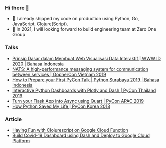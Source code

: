 ### Hi there 👋

- 🚢 I already shipped my code on production using Python, Go, JavaScript, Clojure(Script).
- 📖 In 2021, I will looking forward to build engineering team at Zero One Group

### Talks



- [Prinsip Dasar dalam Membuat Web Visualisasi Data Interaktif | WWW ID 2020 | Bahasa Indonesia](https://www.youtube.com/watch?v=OPX2l1P96nE)
- [NATS: A high-performance messaging system for communication between services | GopherCon Vietnam 2019](https://www.youtube.com/watch?v=y0iZI-z0x8o)
- [How to Prepare your First PyCon Talk | Python Surabaya 2019 | Bahasa Indonesia](https://www.youtube.com/watch?v=-NUMSHhdviE)
- [Interactive Python Dashboards with Plotly and Dash | PyCon Thailand 2019](https://www.youtube.com/watch?v=Jhp5RPTHStQ)
- [Turn your Flask App into Async using Quart | PyCon APAC 2019](https://www.youtube.com/watch?v=WXSn6SsmELE)
- [How Python Saved My Life | PyCon Korea 2018](https://www.youtube.com/watch?v=VZjzHjYSnfE)


### Article
- [Having Fun with Clojurescript on Google Cloud Function](https://medium.com/zero-one-group/having-fun-with-clojurescript-on-google-cloud-function-8434d5f94d25)
- [Build Covid-19 Dashboard using Dash and Deploy to Google Cloud Platform](https://dev.to/rubiagatra/build-covid-19-dashboard-using-dash-and-deploy-to-google-cloud-platform-1ogm)
